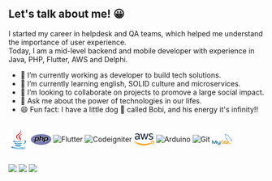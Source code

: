 ## Let's talk about me! 😀

I started my career in helpdesk and QA teams, which helped me understand the importance of user experience.<br>
Today, I am a mid-level backend and mobile developer with experience in Java, PHP, Flutter, AWS and Delphi.

- 🔭 I’m currently working as developer to build tech solutions.
- 🌱 I’m currently learning english, SOLID culture and microservices.
- 👯 I’m looking to collaborate on projects to promove a large social impact.
- 💬 Ask me about the power of technologies in our lifes.
- 😄 Fun fact: I have a little dog 🐶 called Bobi, and his energy it's infinity!!

<div style="display: inline_block"><br>
  <img align="center" alt="Java" height="40" width="40" src="https://raw.githubusercontent.com/devicons/devicon/master/icons/java/java-original.svg">
  <img align="center" alt="PHP" height="40" width="40" src="https://raw.githubusercontent.com/devicons/devicon/master/icons/php/php-original.svg">
  <img align="center" alt="Flutter" height="40" width="40" src="https://www.vectorlogo.zone/logos/flutterio/flutterio-icon.svg">
  <img align="center" alt="Codeigniter" height="40" width="40" src="https://cdn.worldvectorlogo.com/logos/codeigniter.svg">
  <img align="center" alt="AWS" height="40" width="40" src="https://raw.githubusercontent.com/devicons/devicon/master/icons/amazonwebservices/amazonwebservices-original-wordmark.svg">
  <img align="center" alt="Arduino" height="40" width="40" src="https://cdn.worldvectorlogo.com/logos/arduino-1.svg">
  <img align="center" alt="Git" height="40" width="40" src="https://www.vectorlogo.zone/logos/git-scm/git-scm-icon.svg">
  <img align="center" alt="MySQL" height="40" width="40" src="https://raw.githubusercontent.com/devicons/devicon/master/icons/mysql/mysql-original-wordmark.svg">
</div>

## 

<div>
  <a href="https://instagram.com/benjamimrodrigu" target="_blank"><img src="https://img.shields.io/badge/-Instagram-%23E4405F?style=for-the-badge&logo=instagram&logoColor=white" target="_blank"></a>
  <a href = "mailto:benjamimrodrigu@gmail.com"><img src="https://img.shields.io/badge/-Gmail-%23333?style=for-the-badge&logo=gmail&logoColor=white" target="_blank"></a>
  <a href="https://www.linkedin.com/in/benjamimrodrigo" target="_blank"><img src="https://img.shields.io/badge/-LinkedIn-%230077B5?style=for-the-badge&logo=linkedin&logoColor=white" target="_blank"></a> 
  
</div>
